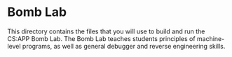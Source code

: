 Bomb Lab
=======

This directory contains the files that you will use to build and run
the CS:APP Bomb Lab. The Bomb Lab teaches students principles of
machine-level programs, as well as general debugger and reverse
engineering skills.
